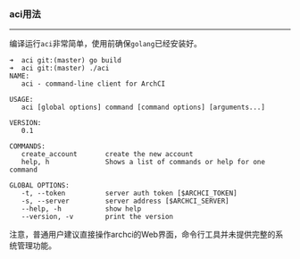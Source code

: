 ### aci用法

---

编译运行`aci`非常简单，使用前确保`golang`已经安装好。

```
➜  aci git:(master) go build
➜  aci git:(master) ./aci
NAME:
   aci - command-line client for ArchCI

USAGE:
   aci [global options] command [command options] [arguments...]

VERSION:
   0.1

COMMANDS:
   create_account       create the new account
   help, h              Shows a list of commands or help for one command

GLOBAL OPTIONS:
   -t, --token          server auth token [$ARCHCI_TOKEN]
   -s, --server         server address [$ARCHCI_SERVER]
   --help, -h           show help
   --version, -v        print the version
```

注意，普通用户建议直接操作archci的Web界面，命令行工具并未提供完整的系统管理功能。
